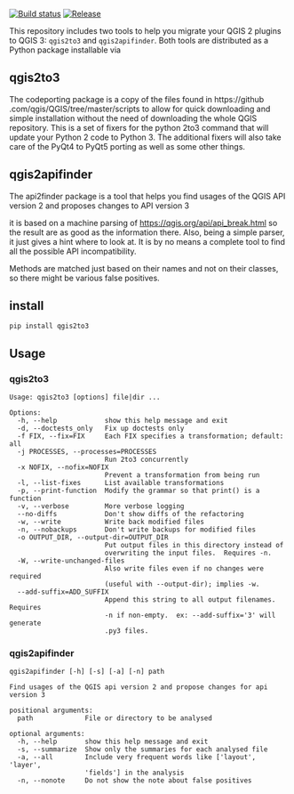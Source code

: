 [![Build status](https://travis-ci.org/opengisch/qgis2to3.svg?master)](https://travis-ci.org/opengisch/qgis2to3)
[![Release](https://img.shields.io/github/release/opengisch/qgis2to3.svg)](https://github.com/opengisch/qgis2to3/releases)

This repository includes two tools to help you migrate your QGIS 2 plugins 
to QGIS 3: `qgis2to3` and `qgis2apifinder`. Both tools are distributed as a 
Python package installable via 


## qgis2to3
The codeporting package is a copy of the files found in https://github
.com/qgis/QGIS/tree/master/scripts to allow for quick downloading and simple
 installation without the need of downloading the whole QGIS repository.
This is a set of fixers for the python 2to3 command that will update your 
Python 2 code to Python 3. The additional fixers will also take care of the 
PyQt4 to PyQt5 porting as well as some other things.


## qgis2apifinder
The api2finder package is a tool that helps you find usages of the QGIS API 
version 2 and proposes changes to API version 3

it is based on a machine parsing of https://qgis.org/api/api_break.html so 
the result are as good as the information there.
Also, being a simple parser, it just gives a hint where to look at. It is by 
no means a complete tool to find all the
possible API incompatibility.

Methods are matched just based on their names and not on their classes, so 
there might be various false positives.

## install
`pip install qgis2to3`

## Usage

### qgis2to3
```
Usage: qgis2to3 [options] file|dir ...

Options:
  -h, --help            show this help message and exit
  -d, --doctests_only   Fix up doctests only
  -f FIX, --fix=FIX     Each FIX specifies a transformation; default: all
  -j PROCESSES, --processes=PROCESSES
                        Run 2to3 concurrently
  -x NOFIX, --nofix=NOFIX
                        Prevent a transformation from being run
  -l, --list-fixes      List available transformations
  -p, --print-function  Modify the grammar so that print() is a function
  -v, --verbose         More verbose logging
  --no-diffs            Don't show diffs of the refactoring
  -w, --write           Write back modified files
  -n, --nobackups       Don't write backups for modified files
  -o OUTPUT_DIR, --output-dir=OUTPUT_DIR
                        Put output files in this directory instead of
                        overwriting the input files.  Requires -n.
  -W, --write-unchanged-files
                        Also write files even if no changes were required
                        (useful with --output-dir); implies -w.
  --add-suffix=ADD_SUFFIX
                        Append this string to all output filenames. Requires
                        -n if non-empty.  ex: --add-suffix='3' will generate
                        .py3 files.

```

### qgis2apifinder
```
qgis2apifinder [-h] [-s] [-a] [-n] path

Find usages of the QGIS api version 2 and propose changes for api version 3

positional arguments:
  path             File or directory to be analysed

optional arguments:
  -h, --help       show this help message and exit
  -s, --summarize  Show only the summaries for each analysed file
  -a, --all        Include very frequent words like ['layout', 'layer',
                   'fields'] in the analysis
  -n, --nonote     Do not show the note about false positives

```
